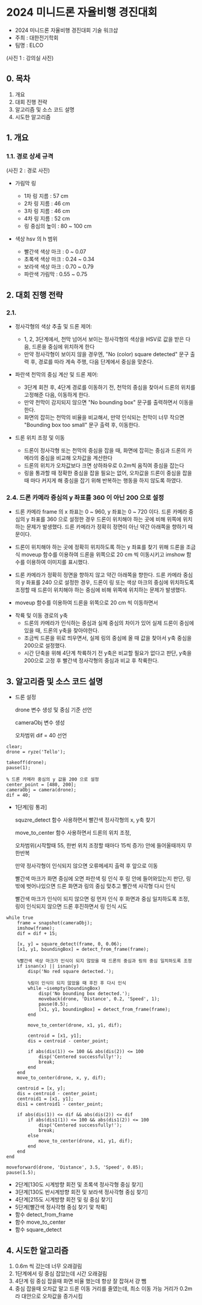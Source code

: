 2024 미니드론 자율비행 경진대회
===============

- 2024 미니드론 자율비행 경진대회 기술 워크샵
- 주최 : 대한전기학회
- 팀명 : ELCO

(사진 1 : 강의실 사진)

## 0. 목차

1. 개요
2. 대회 진행 전략
3. 알고리즘 및 소스 코드 설명
4. 시도한 알고리즘

## 1. 개요

### 1.1. 경로 상세 규격

(사진 2 : 경로 사진)

- 가림막 링
  - 1차 링 지름 : 57 cm
  - 2차 링 지름 : 46 cm
  - 3차 링 지름 : 46 cm
  - 4차 링 지름 : 52 cm
  - 링 중심의 높이 : 80 ~ 100 cm
 
- 색상 hsv 의 h 범위
  - 빨간색 색상 마크 : 0 ~ 0.07
  - 초록색 색상 마크 : 0.24 ~ 0.34
  - 보라색 색상 마크 : 0.70 ~ 0.79
  - 파란색 가림막 : 0.55 ~ 0.75

## 2. 대회 진행 전략

### 2.1. 

* 정사각형의 색상 추출 및 드론 제어:
  * 1, 2, 3단계에서, 천막 넘어서 보이는 정사각형의 색상을 HSV로 값을 받은 다음, 드론을 중심에 위치하게 한다
  * 만약 정사각형이 보이지 않을 경우엔, "No (color) square detected" 문구 출력 후, 경로를 따라 계속 주행, 다음 단계에서 중심을 맞춘다.
 
* 파란색 천막의 중심 계산 및 드론 제어:
   * 3단계 회전 후, 4단계 경로를 이동하기 전, 천막의 중심을 찾아서 드론의 위치를 고정해준 다음, 이동하게 한다.
   * 만약 천막이 감지되지 않으면 "No bounding box" 문구를 출력하면서 이동을 한다.
   * 화면의 잡히는 천막의 비율을 비교해서, 만약 인식되는 천막이 너무 작으면 "Bounding box too small" 문구 출력 후, 이동한다.
 
* 드론 위치 조정 및 이동
   * 드론이 정사각형 또는 천막의 중심을 잡을 때, 화면에 잡히는 중심과 드론의 카메라의 중심을 비교해 오차값을 계산한다
   * 드론의 위치가 오차값보다 크면 상하좌우로 0.2m씩 움직여 중심을 잡는다
   * 링을 통과할 때 정확한 중심을 잡을 필요는 없어, 오차값을 드론이 중심을 잡을 때 마다 커지게 해 중심을 잡기 위해 반복하는 행동을 하지 않도록 하였다.

### 2.4. 드론 카메라 중심의 y 좌표를 360 이 아닌 200 으로 설정

- 드론 카메라 frame 의 x 좌표는 0 ~ 960, y 좌표는 0 ~ 720 이다. 드론 카메라 중심의 y 좌표를 360 으로 설정한 경우 드론이 위치해야 하는 곳에 비해 위쪽에 위치하는 문제가 발생했다. 드론 카메라가 정확히 정면이 아닌 약간 아래쪽을 향하기 때문이다.

- 드론이 위치해야 하는 곳에 정확히 위치하도록 하는 y 좌표를 찾기 위해 드론을 조금식 moveup 함수를 이용하여 드론을 위쪽으로 20 cm 씩 이동시키고 imshow 함수를 이용하여 이미지를 표시했다.

- 드론 카메라가 정확히 정면을 향하지 않고 약간 아래쪽을 향한다. 드론 카메라 중심의 y 좌표를 240 으로 설정한 경우, 드론이 링 또는 색상 마크의 중심에 위치하도록 조정할 때 드론이 위치해야 하는 중심에 비해 위쪽에 위치하는 문제가 발생했다.
- moveup 함수를 이용하여 드론을 위쪽으로 20 cm 씩 이동하면서 

* 착륙 및 이동 경로의 y축
   * 드론의 카메라가 인식하는 중심과 실제 중심의 차이가 있어 실제 드론이 중심에 있을 때, 드론의 y축을 찾아야한다.
   * 조금씩 드론을 위로 띄우면서, 실제 링의 중심에 올 때 값을 찾아서 y축 중심을 200으로 설정했다.
   * 시간 단축을 위해 4단계 착륙하기 전 y축은 비교할 필요가 없다고 판단, y축을 200으로 고정 후 빨간색 정사각형의 중심과 비교 후 착륙한다.
 
## 3. 알고리즘 및 소스 코드 설명

* 드론 설정

   drone 변수 생성 및 중심 기준 선언
   
   cameraObj 변수 생성
   
   오차범위 dif = 40 선언
   
```
clear;
drone = ryze('Tello');

takeoff(drone);
pause(1);

% 드론 카메라 중심의 y 값을 200 으로 설정
center_point = [480, 200];
cameraObj = camera(drone);
dif = 40; 
```
   
* 1단계[링 통과]

   squzre_detect 함수 사용하면서 빨간색 정사각형의 x, y축 찾기
   
   move_to_center 함수 사용하면서 드론의 위치 조정, 
   
   오차범위(시작할때 55, 한번 위치 조정할 때마다 15씩 증가) 안에 들어올때까지 무한반복
   
   만약 정사각형이 인식되지 않으면 오류메세지 출력 후 앞으로 이동

   빨간색 마크가 화면 중심에 오면 파란색 링 인식 후 링 안에 들어와있는지 판단, 링 밖에 벗어나있으면 드론 화면과 링의 중심 맞추고 빨간색 사각형 다시 인식

   빨간색 마크가 인식이 되지 않으면 링 먼저 인식 후 화면과 중심 일치하도록 조정, 링이 인식되지 않으면 드론 후진하면서 링 인식 시도
   
```
while true
    frame = snapshot(cameraObj);
    imshow(frame);
    dif = dif + 15;

    [x, y] = square_detect(frame, 0, 0.06);
    [x1, y1, boundingBox] = detect_from_frame(frame);
 
    %빨간색 색상 마크가 인식이 되지 않았을 때 드론의 중심과 링의 중심 일치하도록 조정
    if isnan(x) || isnan(y)
        disp('No red square detected.');

        %링이 인식이 되지 않았을 때 후진 후 다시 인식
        while ~isempty(boundingBox)
            disp('No bounding box detected.');
            moveback(drone, 'Distance', 0.2, 'Speed', 1);
            pause(0.5);
            [x1, y1, boundingBox] = detect_from_frame(frame);
        end
        
        move_to_center(drone, x1, y1, dif);

        centroid = [x1, y1];
        dis = centroid - center_point;

        if abs(dis(1)) <= 100 && abs(dis(2)) <= 100
            disp('Centered successfully!');
            break;
        end
    end
    move_to_center(drone, x, y, dif);
 
    centroid = [x, y];
    dis = centroid - center_point;
    centroid1 = [x1, y1];
    dis1 = centroid1 - center_point;

    if abs(dis(1)) <= dif && abs(dis(2)) <= dif 
        if abs(dis1(1)) <= 100 && abs(dis1(2)) <= 100
            disp('Centered successfully!');
            break;
        else
            move_to_center(drone, x1, y1, dif);
        end
    end
end

moveforward(drone, 'Distance', 3.5, 'Speed', 0.85);
pause(1.5);
```
  
* 2단계[130도 시계방향 회전 및 초록색 정사각형 중심 찾기]
* 3단계[130도 반시계방향 회전 및 보라색 정사각형 중심 찾기]
* 4단계[215도 시계방향 회전 및 링 중심 찾기]
* 5단계[빨간색 정사각형 중심 찾기 맟 착륙]
* 함수 detect_from_frame
* 함수 move_to_center
* 함수 square_detect


## 4. 시도한 알고리즘

1. 0.6m 씩 갔는데 너무 오래걸림
2. 1단계에서 링 중심 잡았는데 시간 오래걸림
3. 4단계 링 중심 잡을때 화면 비율 했는데 항상 잘 잡혀서 걍 뺌
4. 중심 잡을때 오차값 말고 드론 이동 거리를 줄였는데, 최소 이동 가능 거리가 0.2m라 대안으로 오차값을 증가시킴
